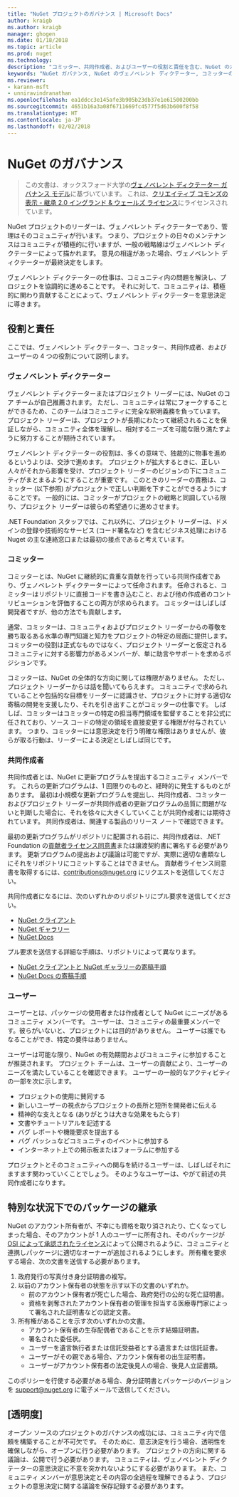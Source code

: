 ```yaml
---
title: "NuGet プロジェクトのガバナンス | Microsoft Docs"
author: kraigb
ms.author: kraigb
manager: ghogen
ms.date: 01/18/2018
ms.topic: article
ms.prod: nuget
ms.technology: 
description: "コミッター、共同作成者、およびユーザーの役割と責任を含む、NuGet のガバナンス モデル。"
keywords: "NuGet ガバナンス, NuGet のヴェノベレント ディクテーター, コミッターの責任, 共同作成者の責任, ユーザーの責任"
ms.reviewer:
- karann-msft
- unniravindranathan
ms.openlocfilehash: ea1ddcc3e145afe3b905b23db37e1e61500200bb
ms.sourcegitcommit: 4651b16a3a08f6711669fc4577f5d63b600f8f58
ms.translationtype: HT
ms.contentlocale: ja-JP
ms.lasthandoff: 02/02/2018
---
```

# <a name="nuget-governance"></a>NuGet のガバナンス

> この文書は、オックスフォード大学の[ヴェノベレント ディクテーター ガバナンス モデル](http://www.oss-watch.ac.uk/resources/benevolentdictatorgovernancemodel)に基づいています。 これは、[クリエイティブ コモンズの表示 - 継承 2.0 イングランド & ウェールズ ライセンス](http://creativecommons.org/licenses/by-sa/2.0/uk/)にライセンスされています。

NuGet プロジェクトのリーダーは、ヴェノベレント ディクテーターであり、管理はそのコミュニティが行います。 つまり、プロジェクトの日々のメンテナンスはコミュニティが積極的に行いますが、一般の戦略線はヴェノベレント ディクテーターによって描かれます。 意見の相違があった場合、ヴェノベレント ディクテーターが最終決定をします。

ヴェノベレント ディクテーターの仕事は、コミュニティ内の問題を解決し、プロジェクトを協調的に進めることです。 それに対して、コミュニティは、積極的に関わり貢献することによって、ヴェノベレント ディクテーターを意思決定に導きます。

## <a name="roles-and-responsibilities"></a>役割と責任

ここでは、ヴェノベレント ディクテーター、コミッター、共同作成者、およびユーザーの 4 つの役割について説明します。

### <a name="benevolent-dictator"></a>ヴェノベレント ディクテーター

ヴェノベレント ディクテーターまたはプロジェクト リーダーには、NuGet のコア チームが自己推薦されます。 ただし、コミュニティは常にフォークすることができるため、このチームはコミュニティに完全な釈明義務を負っています。 プロジェクト リーダーは、プロジェクトが長期にわたって継続されることを保証しながら、コミュニティ全体を理解し、相対するニーズを可能な限り満たすように努力することが期待されています。

ヴェノベレント ディクテーターの役割は、多くの意味で、独裁的に物事を進めるというよりは、交渉で進めます。 プロジェクトが拡大するときに、正しい人々がそれから影響を受け、プロジェクト リーダーのビジョンの下にコミュニティがまとまるようにすることが重要です。 このときのリーダーの責務は、コミッター (以下参照) がプロジェクトで正しい判断を下すことができるようにすることです。 一般的には、コミッターがプロジェクトの戦略と同調している限り、プロジェクト リーダーは彼らの希望通りに進めさせます。

.NET Foundation スタッフでは、これ以外に、プロジェクト リーダーは、ドメインの登録や技術的なサービス (コード署名など) を含むビジネス処理における Nuget の主な連絡窓口または最初の接点であると考えています。

### <a name="committers"></a>コミッター

コミッターとは、NuGet に継続的に貴重な貢献を行っている共同作成者であり、ヴェノベレント ディクテーターによって任命されます。 任命されると、コミッターはリポジトリに直接コードを書き込むこと、および他の作成者のコントリビューションを評価することの両方が求められます。 コミッターはしばしば開発者ですが、他の方法でも貢献します。

通常、コミッターは、コミュニティおよびプロジェクト リーダーからの尊敬を勝ち取るある水準の専門知識と知力をプロジェクトの特定の局面に提供します。 コミッターの役割は正式なものではなく、プロジェクト リーダーと仮定されるコミュニティに対する影響力があるメンバーが、単に助言やサポートを求めるポジションです。

コミッターは、NuGet の全体的な方向に関しては権限がありません。 ただし、プロジェクト リーダーからは話を聞いてもらえます。 コミュニティで求められていることや包括的な目標をリーダーに認識させ、プロジェクトに対する適切な寄稿の開発を支援したり、それを引き出すことがコミッターの仕事です。 しばしば、コミッターはコミッターの特定の担当専門領域を監督することを非公式に任されており、ソース コードの特定の領域を直接変更する権限が付与されています。 つまり、コミッターには意思決定を行う明確な権限はありませんが、彼らが取る行動は、リーダーによる決定としばしば同じです。

### <a name="contributors"></a>共同作成者

共同作成者とは、NuGet に更新プログラムを提出するコミュニティ メンバーです。 これらの更新プログラムは、1 回限りのものと、経時的に発生するものとがあります。 最初は小規模な更新プログラムを提出し、共同作成者、コミッターおよびプロジェクト リーダーが共同作成者の更新プログラムの品質に問題がないと判断した場合に、それを徐々に大きくしていくことが共同作成者には期待されています。 共同作成者は、関連する製品のリリース ノートで確認できます。

最初の更新プログラムがリポジトリに配置される前に、共同作成者は、.NET Foundation の[貢献者ライセンス同意書](http://en.wikipedia.org/wiki/Contributor_License_Agreement)または譲渡契約書に署名する必要があります。 更新プログラムの提出および議論は可能ですが、実際に適切な書類なしにそれをリポジトリにコミットすることはできません。 貢献者ライセンス同意書を取得するには、[contributions@nuget.org](mailto:contributions@nuget.org) にリクエストを送信してください。

共同作成者になるには、次のいずれかのリポジトリにプル要求を送信してください。

- [NuGet クライアント](https://github.com/NuGet/NuGet.Client)
- [NuGet ギャラリー](https://github.com/nuget/nugetgallery)
- [NuGet Docs](https://github.com/nuget/nugetdocs)

プル要求を送信する詳細な手順は、リポジトリによって異なります。

- [NuGet クライアントと NuGet ギャラリーの寄稿手順](https://github.com/NuGet/Home/wiki/Contributing-to-NuGet)
- [NuGet Docs の寄稿手順](https://github.com/NuGet/NuGetDocs/wiki/Contributing-to-NuGet-Documentation)

### <a name="users"></a>ユーザー

ユーザーとは、パッケージの使用者または作成者として NuGet にニーズがあるコミュニティ メンバーです。 ユーザーは、コミュニティの最重要メンバーです。彼らがいないと、プロジェクトには目的がありません。 ユーザーは誰でもなることができ、特定の要件はありません。

ユーザーは可能な限り、NuGet の有効期間およびコミュニティに参加することが推奨されます。 プロジェクト チームは、ユーザーの貢献により、ユーザーのニーズを満たしていることを確認できます。 ユーザーの一般的なアクティビティの一部を次に示します。

- プロジェクトの使用に賛同する
- 新しいユーザーの視点からプロジェクトの長所と短所を開発者に伝える
- 精神的な支えとなる (ありがとうは大きな効果をもたらす)
- 文書やチュートリアルを記述する
- バグ レポートや機能要求を提出する
- バグ バッシュなどコミュニティのイベントに参加する
- インターネット上での掲示板またはフォーラムに参加する

プロジェクトとそのコミュニティへの関与を続けるユーザーは、しばしばそれにますます関わっていくことでしょう。 そのようなユーザーは、やがて前述の共同作成者になります。

## <a name="package-succession-under-special-circumstances"></a>特別な状況下でのパッケージの継承

NuGet のアカウント所有者が、不幸にも資格を取り消されたり、亡くなってしまった場合、そのアカウントが 1 人のユーザーに所有され、そのパッケージが [OSI によって承認されたライセンス](https://opensource.org/licenses/alphabetical)によって公開されるように、コミュニティと連携しパッケージに適切なオーナーが追加されるようにします。 所有権を要求する場合、次の文書を送信する必要があります。

1. 政府発行の写真付き身分証明書の複写。
1. 以前のアカウント保有者の状態を示す以下の文書のいずれか。 
    - 前のアカウント保有者が死亡した場合、政府発行の公的な死亡証明書。
    - 資格を剥奪されたアカウント保有者の管理を担当する医療専門家によって署名された証明書などの認定文書。
1. 所有権があることを示す次のいずれかの文書。 
    - アカウント保有者の生存配偶者であることを示す結婚証明書。
    - 署名された委任状。
    - ユーザーを遺言執行者または信託受益者とする遺言または信託証書。
    - ユーザーがその親である場合、アカウント保有者の出生証明書。
    - ユーザーがアカウント保有者の法定後見人の場合、後見人立証書類。

このポリシーを行使する必要がある場合、身分証明書とパッケージのバージョンを [support@nuget.org](mailto:support@nuget.org) に電子メールで送信してください。

## <a name="transparency"></a>[透明度]

オープン ソースのプロジェクトのガバナンスの成功には、コミュニティ内で信頼を構築することが不可欠です。 そのために、意志決定を行う場合、透明性を確保しながら、オープンに行う必要があります。 プロジェクトの方向に関する議論は、公開で行う必要があります。 コミュニティは、ヴェノベレント ディクテーターの意思決定に不意を突かれないようにする必要があります。 また、コミュニティ メンバーが意思決定とその内容の全過程を理解できるよう、プロジェクトの意思決定に関する議論を保存記録する必要があります。
